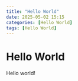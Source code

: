 ```yaml
---
title: "Hello World"
date: 2025-05-02 15:15
categories: [Hello World]
tags: [Hello World]
---
```


# Hello World

Hello world! 